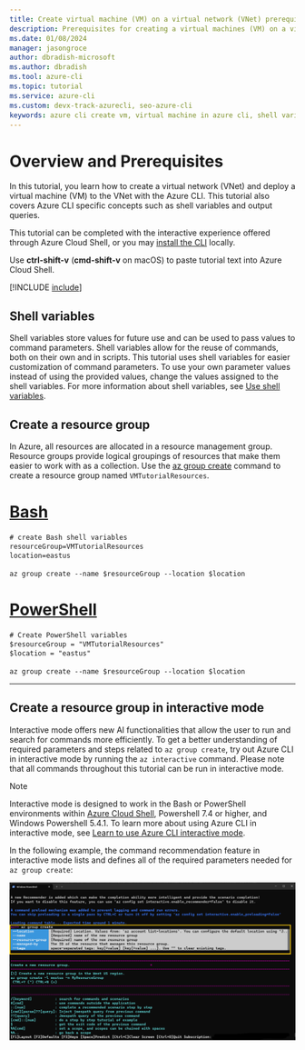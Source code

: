 ```yaml
---
title: Create virtual machine (VM) on a virtual network (VNet) prerequisites – Azure CLI | Microsoft Docs
description: Prerequisites for creating a virtual machines (VM) on a virtual network (VNet) with the Azure CLI.
ms.date: 01/08/2024
manager: jasongroce
author: dbradish-microsoft
ms.author: dbradish
ms.tool: azure-cli
ms.topic: tutorial
ms.service: azure-cli
ms.custom: devx-track-azurecli, seo-azure-cli
keywords: azure cli create vm, virtual machine in azure cli, shell variables
---
```


# Overview and Prerequisites

In this tutorial, you learn how to create a virtual network (VNet) and deploy a virtual machine (VM) to the VNet with the Azure CLI. This tutorial
also covers Azure CLI specific concepts such as shell variables and output queries.

This tutorial can be completed with the interactive experience offered through Azure Cloud Shell, or you may [install the CLI](install-azure-cli.md)
locally.

Use __ctrl-shift-v__ (__cmd-shift-v__ on macOS) to paste tutorial text into Azure Cloud Shell.

[!INCLUDE [include](~/articles/reusable-content/azure-cli/azure-cli-prepare-your-environment.md)]

## Shell variables

Shell variables store values for future use and can be used to pass values to command parameters. Shell variables allow for the reuse of commands, both on their own and in scripts. This tutorial uses shell variables for easier customization of command parameters. To use your own parameter values instead of using the provided values, change the values assigned to the shell variables. For more information about shell variables, see [Use shell variables](./azure-cli-variables.md#use-shell-variables).

## Create a resource group

In Azure, all resources are allocated in a resource management group. Resource groups provide logical groupings of resources
that make them easier to work with as a collection. Use the [az group create](/cli/azure/group#az_group_create) command to create a resource group named `VMTutorialResources`.

# [Bash](#tab/tabid-1)

```azurecli
# create Bash shell variables
resourceGroup=VMTutorialResources
location=eastus

az group create --name $resourceGroup --location $location
```

# [PowerShell](#tab/tabid-2)

```azurecli
# Create PowerShell variables
$resourceGroup = "VMTutorialResources"
$location = "eastus"

az group create --name $resourceGroup --location $location
```

***

## Create a resource group in interactive mode

Interactive mode offers new AI functionalities that allow the user to run and search for commands more efficiently. To get a better understanding of required parameters and steps related to `az group create`, try out Azure CLI in interactive mode by running the `az interactive` command. Please note that all commands throughout this tutorial can be run in interactive mode.

> [!NOTE]
> Interactive mode is designed to work in the Bash or PowerShell environments within [Azure Cloud Shell](/azure/cloud-shell/overview), Powershell 7.4 or higher, and Windows Powershell 5.4.1. To learn more about using Azure CLI in interactive mode, see [Learn to use Azure CLI interactive mode](../docs-ref-conceptual/interactive-azure-cli.md).
 
In the following example, the command recommendation feature in interactive mode lists and defines all of the required parameters needed for `az group create`:

![Azure Interactive Hint](./media/az-interactive-vm-tutorial-hint.png)
